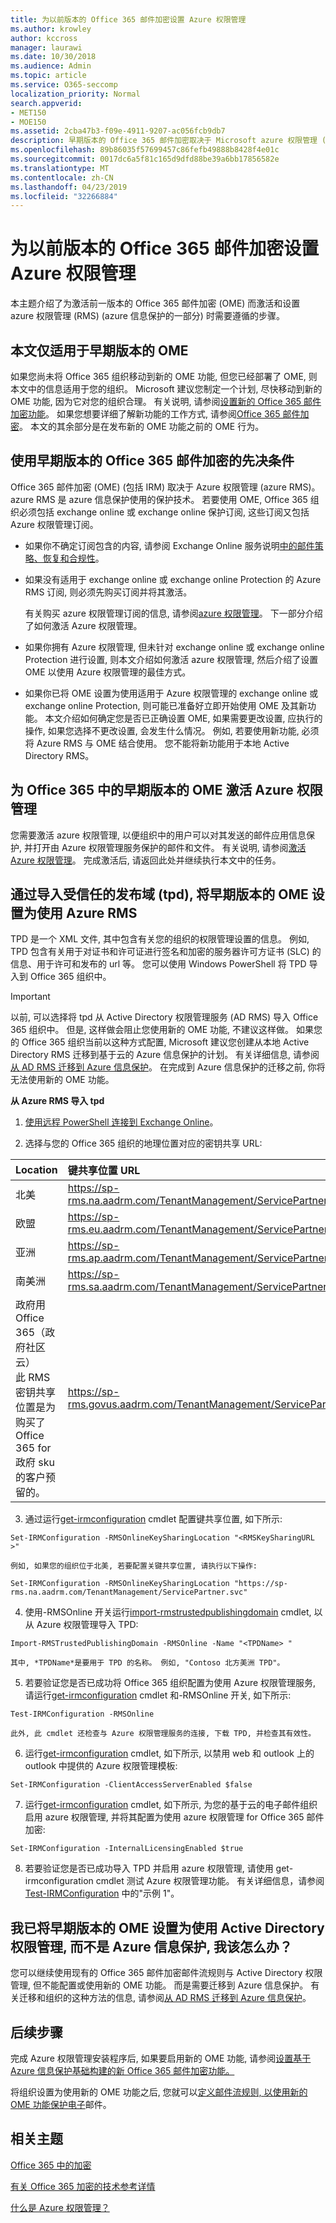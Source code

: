```yaml
---
title: 为以前版本的 Office 365 邮件加密设置 Azure 权限管理
ms.author: krowley
author: kccross
manager: laurawi
ms.date: 10/30/2018
ms.audience: Admin
ms.topic: article
ms.service: O365-seccomp
localization_priority: Normal
search.appverid:
- MET150
- MOE150
ms.assetid: 2cba47b3-f09e-4911-9207-ac056fcb9db7
description: 早期版本的 Office 365 邮件加密取决于 Microsoft azure 权限管理 (以前称为 "Windows azure Active Directory 权限管理")。
ms.openlocfilehash: 89b86035f57699457c86fefb49888b8428f4e01c
ms.sourcegitcommit: 0017dc6a5f81c165d9dfd88be39a6bb17856582e
ms.translationtype: MT
ms.contentlocale: zh-CN
ms.lasthandoff: 04/23/2019
ms.locfileid: "32266884"
---
```

# <a name="set-up-azure-rights-management-for-the-previous-version-of-office-365-message-encryption"></a>为以前版本的 Office 365 邮件加密设置 Azure 权限管理

本主题介绍了为激活前一版本的 Office 365 邮件加密 (OME) 而激活和设置 azure 权限管理 (RMS) (azure 信息保护的一部分) 时需要遵循的步骤。

## <a name="this-article-only-applies-to-the-previous-version-of-ome"></a>本文仅适用于早期版本的 OME
如果您尚未将 Office 365 组织移动到新的 OME 功能, 但您已经部署了 OME, 则本文中的信息适用于您的组织。 Microsoft 建议您制定一个计划, 尽快移动到新的 OME 功能, 因为它对您的组织合理。 有关说明, 请参阅[设置新的 Office 365 邮件加密功能](set-up-new-message-encryption-capabilities.md)。 如果您想要详细了解新功能的工作方式, 请参阅[Office 365 邮件加密](ome.md)。 本文的其余部分是在发布新的 OME 功能之前的 OME 行为。

## <a name="prerequisites-for-using-the-previous-version-of-office-365-message-encryption"></a>使用早期版本的 Office 365 邮件加密的先决条件
<a name="warmprereqs"> </a>

Office 365 邮件加密 (OME) (包括 IRM) 取决于 Azure 权限管理 (azure RMS)。 azure RMS 是 azure 信息保护使用的保护技术。 若要使用 OME, Office 365 组织必须包括 exchange online 或 exchange online 保护订阅, 这些订阅又包括 Azure 权限管理订阅。
  
- 如果你不确定订阅包含的内容, 请参阅 Exchange Online 服务说明[中的邮件策略、恢复和合规性](https://technet.microsoft.com/library/exchange-online-message-policy-recovery-and-compliance.aspx)。

- 如果没有适用于 exchange online 或 exchange online Protection 的 Azure RMS 订阅, 则必须先购买订阅并将其激活。

    有关购买 azure 权限管理订阅的信息, 请参阅[azure 权限管理](https://portal.office.com/Signup/MainSignUp15.aspx?&amp;OfferId=9DF77AF9-DAAE-4d51-8E0E-EEEADD4866B8&amp;dl=RIGHTSMANAGEMENT)。 下一部分介绍了如何激活 Azure 权限管理。

- 如果你拥有 Azure 权限管理, 但未针对 exchange online 或 exchange online Protection 进行设置, 则本文介绍如何激活 azure 权限管理, 然后介绍了设置 OME 以使用 Azure 权限管理的最佳方式。

- 如果你已将 OME 设置为使用适用于 Azure 权限管理的 exchange online 或 exchange online Protection, 则可能已准备好立即开始使用 OME 及其新功能。 本文介绍如何确定您是否已正确设置 OME, 如果需要更改设置, 应执行的操作, 如果您选择不更改设置, 会发生什么情况。 例如, 若要使用新功能, 必须将 Azure RMS 与 OME 结合使用。 您不能将新功能用于本地 Active Directory RMS。

## <a name="activate-azure-rights-management-for--the-previous-version-of-ome-in-office-365"></a>为 Office 365 中的早期版本的 OME 激活 Azure 权限管理

您需要激活 azure 权限管理, 以便组织中的用户可以对其发送的邮件应用信息保护, 并打开由 Azure 权限管理服务保护的邮件和文件。 有关说明, 请参阅[激活 Azure 权限管理](https://go.microsoft.com/fwlink/p/?LinkId=525775)。 完成激活后, 请返回此处并继续执行本文中的任务。
  
## <a name="set-up-the-previous-version-of-ome-to-use-azure-rms-by-importing-trusted-publishing-domains-tpds"></a>通过导入受信任的发布域 (tpd), 将早期版本的 OME 设置为使用 Azure RMS

TPD 是一个 XML 文件, 其中包含有关您的组织的权限管理设置的信息。 例如, TPD 包含有关用于对证书和许可证进行签名和加密的服务器许可方证书 (SLC) 的信息、用于许可和发布的 url 等。 您可以使用 Windows PowerShell 将 TPD 导入到 Office 365 组织中。
  
> [!IMPORTANT]
> 以前, 可以选择将 tpd 从 Active Directory 权限管理服务 (AD RMS) 导入 Office 365 组织中。 但是, 这样做会阻止您使用新的 OME 功能, 不建议这样做。 如果您的 Office 365 组织当前以这种方式配置, Microsoft 建议您创建从本地 Active Directory RMS 迁移到基于云的 Azure 信息保护的计划。 有关详细信息, 请参阅[从 AD RMS 迁移到 Azure 信息保护](https://docs.microsoft.com/information-protection/plan-design/migrate-from-ad-rms-to-azure-rms)。 在完成到 Azure 信息保护的迁移之前, 你将无法使用新的 OME 功能。
  
 **从 Azure RMS 导入 tpd**
  
1. [使用远程 PowerShell 连接到 Exchange Online](https://technet.microsoft.com/library/jj984289%28v=exchg.150%29.aspx)。

2. 选择与您的 Office 365 组织的地理位置对应的密钥共享 URL:

|**Location**|**键共享位置 URL**|
|:-----|:-----|
|北美  <br/> |https://sp-rms.na.aadrm.com/TenantManagement/ServicePartner.svc  <br/> |
|欧盟  <br/> |https://sp-rms.eu.aadrm.com/TenantManagement/ServicePartner.svc  <br/> |
|亚洲  <br/> |https://sp-rms.ap.aadrm.com/TenantManagement/ServicePartner.svc  <br/> |
|南美洲  <br/> |https://sp-rms.sa.aadrm.com/TenantManagement/ServicePartner.svc  <br/> |
|政府用 Office 365（政府社区云）  <br/> 此 RMS 密钥共享位置是为购买了 Office 365 for 政府 sku 的客户预留的。  <br/> |https://sp-rms.govus.aadrm.com/TenantManagement/ServicePartner.svc  <br/> |
   
3. 通过运行[get-irmconfiguration](https://technet.microsoft.com/library/dd979792%28v=exchg.160%29.aspx) cmdlet 配置键共享位置, 如下所示: 
    
  ```
  Set-IRMConfiguration -RMSOnlineKeySharingLocation "<RMSKeySharingURL >"
  ```

    例如, 如果您的组织位于北美, 若要配置关键共享位置, 请执行以下操作:
    
  ```
  Set-IRMConfiguration -RMSOnlineKeySharingLocation "https://sp-rms.na.aadrm.com/TenantManagement/ServicePartner.svc"
  ```

4. 使用-RMSOnline 开关运行[import-rmstrustedpublishingdomain](https://technet.microsoft.com/library/jj200724%28v=exchg.150%29.aspx) cmdlet, 以从 Azure 权限管理导入 TPD: 
    
  ```
  Import-RMSTrustedPublishingDomain -RMSOnline -Name "<TPDName> "
  ```

    其中, *TPDName*是要用于 TPD 的名称。 例如, "Contoso 北方美洲 TPD"。 
    
5. 若要验证您是否已成功将 Office 365 组织配置为使用 Azure 权限管理服务, 请运行[get-irmconfiguration](https://technet.microsoft.com/library/dd979798%28v=exchg.160%29.aspx) cmdlet 和-RMSOnline 开关, 如下所示: 
    
  ```
  Test-IRMConfiguration -RMSOnline
  ```

    此外, 此 cmdlet 还检查与 Azure 权限管理服务的连接, 下载 TPD, 并检查其有效性。
    
6. 运行[get-irmconfiguration](https://technet.microsoft.com/library/dd979792%28v=exchg.150%29.aspx) cmdlet, 如下所示, 以禁用 web 和 outlook 上的 outlook 中提供的 Azure 权限管理模板: 
    
  ```
  Set-IRMConfiguration -ClientAccessServerEnabled $false
  ```

7. 运行[get-irmconfiguration](https://technet.microsoft.com/library/dd979792%28v=exchg.150%29.aspx) cmdlet, 如下所示, 为您的基于云的电子邮件组织启用 azure 权限管理, 并将其配置为使用 azure 权限管理 for Office 365 邮件加密: 
    
  ```
  Set-IRMConfiguration -InternalLicensingEnabled $true
  ```

8. 若要验证您是否已成功导入 TPD 并启用 azure 权限管理, 请使用 get-irmconfiguration cmdlet 测试 Azure 权限管理功能。 有关详细信息，请参阅 [Test-IRMConfiguration](https://technet.microsoft.com/library/dd979798%28v=exchg.150%29.aspx) 中的"示例 1"。
    
## <a name="i-have-the-previous-version-of-ome-set-up-with-active-directory-rights-management-not-azure-information-protection-what-do-i-do"></a>我已将早期版本的 OME 设置为使用 Active Directory 权限管理, 而不是 Azure 信息保护, 我该怎么办？
<a name="importTPDs"> </a>

您可以继续使用现有的 Office 365 邮件加密邮件流规则与 Active Directory 权限管理, 但不能配置或使用新的 OME 功能。 而是需要迁移到 Azure 信息保护。 有关迁移和组织的这种方法的信息, 请参阅[从 AD RMS 迁移到 Azure 信息保护](https://docs.microsoft.com/information-protection/deploy-use/prepare-environment-adrms)。
  
## <a name="next-steps"></a>后续步骤
<a name="importTPDs"> </a>

完成 Azure 权限管理安装程序后, 如果要启用新的 OME 功能, 请参阅[设置基于 Azure 信息保护基础构建的新 Office 365 邮件加密功能。](https://support.office.com/article/7ff0c040-b25c-4378-9904-b1b50210d00e)
  
将组织设置为使用新的 OME 功能之后, 您就可以[定义邮件流规则, 以使用新的 OME 功能保护电子](define-mail-flow-rules-to-encrypt-email.md)邮件。
  
## <a name="related-topics"></a>相关主题
<a name="importTPDs"> </a>

[Office 365 中的加密](encryption.md)
  
[有关 Office 365 加密的技术参考详情](technical-reference-details-about-encryption.md)
  
[什么是 Azure 权限管理？](https://docs.microsoft.com/information-protection/understand-explore/what-is-azure-rms)
  

